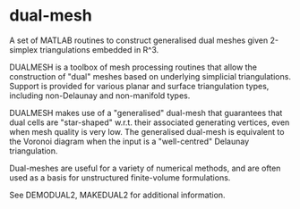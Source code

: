 dual-mesh
=========

A set of MATLAB routines to construct generalised dual meshes given 2-simplex triangulations embedded in R^3.

DUALMESH is a toolbox of mesh processing routines that allow the construction of "dual" meshes based on underlying simplicial triangulations. Support is provided for various planar and surface triangulation types, including non-Delaunay and non-manifold types. 

DUALMESH makes use of a "generalised" dual-mesh that guarantees that dual cells are "star-shaped" w.r.t. their associated generating vertices, even when mesh quality is very low. The generalised dual-mesh is equivalent to the Voronoi diagram when the input is a "well-centred" Delaunay triangulation. 

Dual-meshes are useful for a variety of numerical methods, and are often used as a basis for unstructured finite-volume formulations. 

See DEMODUAL2, MAKEDUAL2 for additional information.
